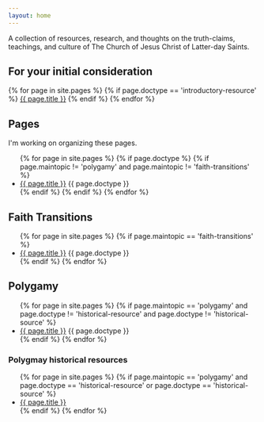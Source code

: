 ```yaml
---
layout: home
---
```


A collection of resources, research, and thoughts on the truth-claims, teachings, and culture of The Church of Jesus Christ of Latter-day Saints.

## For your initial consideration

{% for page in site.pages %}
 {% if page.doctype == 'introductory-resource' %}
<a href="{{ site.baseurl }}{{ page.url }}">{{ page.title }}</a>
 {% endif %}
{% endfor %}

## Pages

I'm working on organizing these pages.

<ul>
  {% for page in site.pages %}
    {% if page.doctype %}
      {% if page.maintopic != 'polygamy' and page.maintopic != 'faith-transitions' %}
      <li><a href="{{ site.baseurl }}{{ page.url }}">{{ page.title }}</a> <span class="resource-type-listing">{{ page.doctype }}</span></li>
      {% endif %}
    {% endif %}
  {% endfor %}
</ul>

## Faith Transitions

<ul>
  {% for page in site.pages %}
     {% if page.maintopic == 'faith-transitions' %}
      <li><a href="{{ site.baseurl }}{{ page.url }}">{{ page.title }}</a>  <span class="resource-type-listing">{{ page.doctype }}</span></li>
     {% endif %}
  {% endfor %}
</ul>

## Polygamy

<ul>
  {% for page in site.pages %}
     {% if page.maintopic == 'polygamy' and page.doctype != 'historical-resource' and page.doctype != 'historical-source' %}
      <li><a href="{{ site.baseurl }}{{ page.url }}">{{ page.title }}</a>  <span class="resource-type-listing">{{ page.doctype }}</span></li>
     {% endif %}
  {% endfor %}
</ul>

### Polygmay historical resources

<ul>
  {% for page in site.pages %}
     {% if page.maintopic == 'polygamy' and page.doctype == 'historical-resource' or page.doctype == 'historical-source' %}
      <li><a href="{{ site.baseurl }}{{ page.url }}">{{ page.title }}</a></li>
     {% endif %}
  {% endfor %}
</ul>


<!--

## Truth-claims

<ul>
  {% for page in site.pages %}
     {% if page.maintopic == 'truth-claims' %}
      <li><a href="{{ site.baseurl }}{{ page.url }}">{{ page.title }}</a> [{{ page.doctype }}]</li>
     {% endif %}
  {% endfor %}
</ul>


## Uncategorized

<ul>
  {% for page in site.pages %}
     {% unless page.maintopic %}
      <li><a href="{{ site.baseurl }}{{ page.url }}">{{ page.title }}</a> [{{ page.doctype }}]</li>
     {% endunless %}
  {% endfor %}
</ul>


-->
